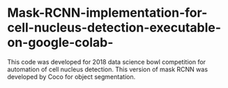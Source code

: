 # Mask-RCNN-implementation-for-cell-nucleus-detection-executable-on-google-colab-
This code was developed for 2018 data science bowl competition for automation of cell nucleus detection. This version of mask RCNN  was developed by Coco for object segmentation. 
